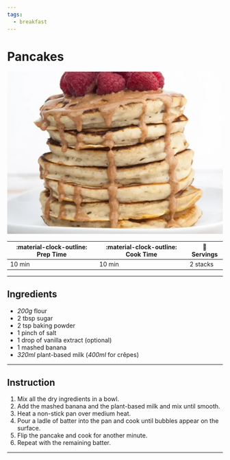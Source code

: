 ```yaml
---
tags:
  - breakfast
---
```


# Pancakes

![image](image.jpg)

| :material-clock-outline: Prep Time | :material-clock-outline: Cook Time | :fork_and_knife: Servings |
|------------------------------------|------------------------------------|---------------------------|
| 10 min                             | 10 min                             | 2 stacks                  |

--- 

## Ingredients

- _200g_ flour
- 2 tbsp sugar
- 2 tsp baking powder 
- 1 pinch of salt
- 1 drop of vanilla extract (optional)
- 1 mashed banana
- _320ml_ plant-based milk (_400ml_ for crêpes)

--- 

## Instruction

1. Mix all the dry ingredients in a bowl.
2. Add the mashed banana and the plant-based milk and mix until smooth.
3. Heat a non-stick pan over medium heat.
4. Pour a ladle of batter into the pan and cook until bubbles appear on the surface.
5. Flip the pancake and cook for another minute.
6. Repeat with the remaining batter.

---
